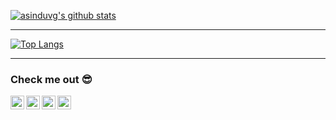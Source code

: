 [![asinduvg's github stats](https://github-readme-stats.vercel.app/api?username=asinduvg)](https://github.com/asinduvg/github-readme-stats)

---

[![Top Langs](https://github-readme-stats.vercel.app/api/top-langs/?username=asinduvg&exclude_repo=joomla-example,joomla-cms&layout=compact)](https://github.com/asinduvg/github-readme-stats)

---

### Check me out 😎

[<img align="left" alt="codeSTACKr | LinkedIn" width="22px" src="https://cdn.jsdelivr.net/npm/simple-icons@v3/icons/linkedin.svg" />][linkedin]
[<img align="left" alt="codeSTACKr | Gitlab" width="22px" src="https://cdn.jsdelivr.net/npm/simple-icons@v3/icons/gitlab.svg" />][gitlab]
[<img align="left" alt="codeSTACKr | Medium" width="22px" src="https://cdn.jsdelivr.net/npm/simple-icons@v3/icons/medium.svg" />][medium]
[<img align="left" alt="codeSTACKr | Dev" width="22px" src="https://d2fltix0v2e0sb.cloudfront.net/dev-badge.svg" />][dev]


[linkedin]: https://linkedin.com/in/asinduvg
[gitlab]: https://gitlab.com/asinduvg
[medium]: https://medium.com/@asindu__vg
[dev]: https://dev.to/asinduvg



